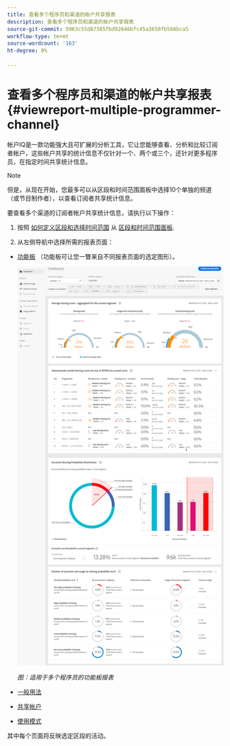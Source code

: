 ```yaml
---
title: 查看多个程序员和渠道的帐户共享报表
description: 查看多个程序员和渠道的帐户共享报表
source-git-commit: 5963c55d87385fbd92646bfc45a3650fb568bca5
workflow-type: tm+mt
source-wordcount: '163'
ht-degree: 0%

---
```


# 查看多个程序员和渠道的帐户共享报表 {#viewreport-multiple-programmer-channel}

帐户IQ是一款功能强大且可扩展的分析工具，它让您能够查看、分析和比较订阅者帐户，这些帐户共享的统计信息不仅针对一个、两个或三个，还针对更多程序员，在指定时间共享统计信息。

>[!NOTE]
>
>但是，从现在开始，您最多可以从区段和时间范围面板中选择10个单独的频道（或节目制作者），以查看订阅者共享统计信息。

要查看多个渠道的订阅者帐户共享统计信息，请执行以下操作：

1. 按照 [如何定义区段和选择时间范围](/help/AccountIQ/howto-select-segment-timeframe.md) 从 [区段和时间范围面板](/help/AccountIQ/segments-timeframe.md).

1. 从左侧导航中选择所需的报表页面：

* [功能板](/help/AccountIQ/dashboard.md) （功能板可让您一瞥来自不同报表页面的选定图形）。

   ![](assets/mult-prog-dashboard.png)

   *图：适用于多个程序员的功能板报表*

* [一般用法](/help/AccountIQ/general-usage-reports.md)

* [共享帐户](/help/AccountIQ/shared-acc-reports.md)

* [使用模式](/help/AccountIQ/usage-patterns.md)

其中每个页面将反映选定区段的活动。
